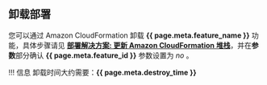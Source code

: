 ## 卸载部署

您可以通过 Amazon CloudFormation 卸载 **{{ page.meta.feature_name }}** 功能，具体步骤请见 [**部署解决方案: 更新 Amazon CloudFormation 堆栈**](deployment-en.md##amazon-cloudformation_1)，并在**参数**部分确认 **{{ page.meta.feature_id }}** 参数设置为 *no* 。

!!! 信息
    卸载时间大约需要：**{{ page.meta.destroy_time }}**